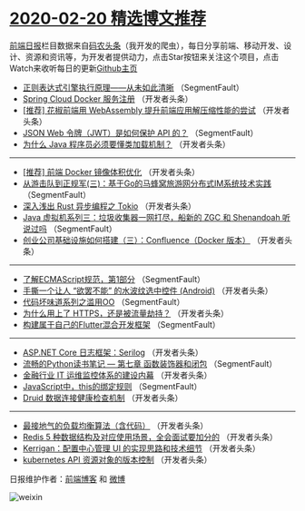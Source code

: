 # [2020-02-20 精选博文推荐](http://hao.caibaojian.com/date/2020/02/20)

[前端日报](http://caibaojian.com/c/news)栏目数据来自[码农头条](http://hao.caibaojian.com/)（我开发的爬虫），每日分享前端、移动开发、设计、资源和资讯等，为开发者提供动力，点击Star按钮来关注这个项目，点击Watch来收听每日的更新[Github主页](https://github.com/kujian/frontendDaily)
* [正则表达式引擎执行原理——从未如此清晰](http://hao.caibaojian.com/137795.html) （SegmentFault）
* [Spring Cloud Docker 服务注册](http://hao.caibaojian.com/137806.html) （开发者头条）
* [[推荐] 花椒前端用 WebAssembly 提升前端应用解压缩性能的尝试](http://hao.caibaojian.com/137818.html) （开发者头条）
* [JSON Web 令牌（JWT）是如何保护 API 的？](http://hao.caibaojian.com/137796.html) （SegmentFault）
* [为什么 Java 程序员必须要懂类加载机制？](http://hao.caibaojian.com/137807.html) （开发者头条）

***
* [[推荐] 前端 Docker 镜像体积优化](http://hao.caibaojian.com/137819.html) （开发者头条）
* [从游击队到正规军(三)：基于Go的马蜂窝旅游网分布式IM系统技术实践](http://hao.caibaojian.com/137797.html) （SegmentFault）
* [深入浅出 Rust 异步编程之 Tokio](http://hao.caibaojian.com/137808.html) （开发者头条）
* [Java 虚拟机系列三：垃圾收集器一网打尽，船新的 ZGC 和 Shenandoah 听说过吗](http://hao.caibaojian.com/137798.html) （SegmentFault）
* [创业公司基础设施如何搭建（三）：Confluence（Docker 版本）](http://hao.caibaojian.com/137809.html) （开发者头条）

***
* [了解ECMAScript规范，第1部分](http://hao.caibaojian.com/137799.html) （SegmentFault）
* [手撕一个让人 “欲罢不能” 的水波纹选中控件 (Android)](http://hao.caibaojian.com/137810.html) （开发者头条）
* [代码坏味道系列之滥用OO](http://hao.caibaojian.com/137800.html) （SegmentFault）
* [为什么用上了 HTTPS，还是被流量劫持？](http://hao.caibaojian.com/137811.html) （开发者头条）
* [构建属于自己的Flutter混合开发框架](http://hao.caibaojian.com/137801.html) （SegmentFault）

***
* [ASP.NET Core 日志框架：Serilog](http://hao.caibaojian.com/137812.html) （开发者头条）
* [流畅的Python读书笔记 &#8212; 第七章 函数装饰器和闭包](http://hao.caibaojian.com/137802.html) （SegmentFault）
* [金融行业 IT 运维监控体系的建设内幕](http://hao.caibaojian.com/137813.html) （开发者头条）
* [JavaScript中，this的绑定规则](http://hao.caibaojian.com/137803.html) （SegmentFault）
* [Druid 数据连接健康检查机制](http://hao.caibaojian.com/137814.html) （开发者头条）

***
* [最接地气的负载均衡算法（含代码）](http://hao.caibaojian.com/137804.html) （开发者头条）
* [Redis 5 种数据结构及对应使用场景，全会面试要加分的](http://hao.caibaojian.com/137815.html) （开发者头条）
* [Kerrigan：配置中心管理 UI 的实现思路和技术细节](http://hao.caibaojian.com/137805.html) （开发者头条）
* [kubernetes API 资源对象的版本控制](http://hao.caibaojian.com/137816.html) （开发者头条）

日报维护作者：[前端博客](http://caibaojian.com/) 和 [微博](http://caibaojian.com/go/weibo)

![weixin](https://user-images.githubusercontent.com/3055447/38468989-651132ac-3b80-11e8-8e6b-15122322a9d7.png)